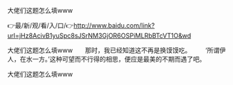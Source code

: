 大佬们这题怎么填www

👉最/新/观/看/入/口/👉http://www.baidu.com/link?url=jHz8AcivB1yuSpc8sJSrNM3GjOR6OSPiMLRbBTcVT1O&wd

大佬们这题怎么填www　　那时，我已经知道这不再是换馍馍吃。
　　‘所谓伊人，在水一方。’这种可望而不行得的相思，便应是最美的不期而遇了吧。


大佬们这题怎么填www
